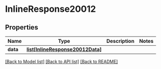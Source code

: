 # InlineResponse20012

## Properties
Name | Type | Description | Notes
------------ | ------------- | ------------- | -------------
**data** | [**list[InlineResponse20012Data]**](InlineResponse20012Data.md) |  | 

[[Back to Model list]](../README.md#documentation-for-models) [[Back to API list]](../README.md#documentation-for-api-endpoints) [[Back to README]](../README.md)


